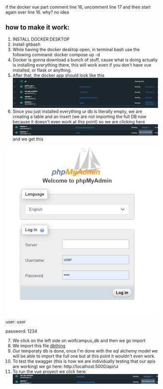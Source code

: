 if the docker vue part comment line 16, uncomment line 17 and then start again over line 16.
why?
no idea

## how to make it work:
1. INSTALL DOCKER DESKTOP 
2. Install gitbash
3. While having the docker desktop open, in terminal bash use the following command:
docker compose up -d
4. Docker is gonna download a bunch of stuff, cause what is doing actually is installing everything there, this will work even if you don't have vue installed, or flask or anything.
5. After that, the docker app should look like this
![dockerlook](Assets/img/dockermustlooklike.PNG)
6. Since you just installed everything ur db is literally empty, we are creating a table and an insert (we are not importing the full DB now because it doesn't even work at this point)
so we are clicking here
![dockerlook2](Assets/img/enteringdb.PNG)
and we get this

![dockerlook3](Assets/img/phpadmin.PNG)

user: user

password: 1234

7. We click on the left side on wolfcampus_db and then we go import
8. We import this file [dbthing](\Assets\dbstuffnotMain\account.sql)
9. Our temporaty db is done, once I'm done with the sql alchemy model we will be able to import the full one but at this point it wouldn't even work.
10. To test the swagger (this is how we are individually testing that our apis are working) we go here:
http://localhost:5000/api/ui
11. To run the vue proyect we click here:
![dockerlook3](Assets/img/vuerun.PNG)



